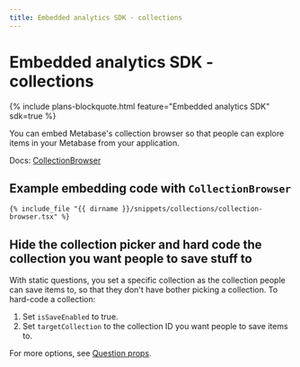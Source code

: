 ```yaml
---
title: Embedded analytics SDK - collections
---
```


# Embedded analytics SDK - collections

{% include plans-blockquote.html feature="Embedded analytics SDK" sdk=true %}

You can embed Metabase's collection browser so that people can explore items in your Metabase from your application.

Docs: [CollectionBrowser](./api/CollectionBrowser.html)

## Example embedding code with `CollectionBrowser`

```tsx
{% include_file "{{ dirname }}/snippets/collections/collection-browser.tsx" %}
```

## Hide the collection picker and hard code the collection you want people to save stuff to

With static questions, you set a specific collection as the collection people can save items to, so that they don't have bother picking a collection. To hard-code a collection:

1. Set `isSaveEnabled` to true.
2. Set `targetCollection` to the collection ID you want people to save items to.

For more options, see [Question props](./questions.md#question-props).

